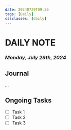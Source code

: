 ```yaml
---
date: 20240729T09:36
tags: [Daily]
cssclasses: [daily]
---
```

# DAILY NOTE
### *Monday, July 29th, 2024*

## Journal
...

## Ongoing Tasks
- [ ] Task 1
- [ ] Task 2
- [ ] Task 3